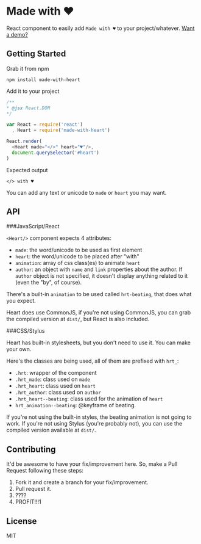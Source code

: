 Made with ♥
===========

  React component to easily add `Made with ♥` to your project/whatever. [Want a demo?](http://jugoncalv.es/heart)


Getting Started
---------------

Grab it from npm

```
npm install made-with-heart
```

Add it to your project

```javascript
/**
* @jsx React.DOM
*/

var React = require('react')
  , Heart = require('made-with-heart')

React.render(
  <Heart made="</>" heart="♥"/>,
  document.querySelector('#heart')
)

```

Expected output

```
</> with ♥
```

You can add any text or unicode to `made` or `heart` you may want.

API
---

###JavaScript/React

`<Heart/>` component expects 4 attributes:

  - `made`: the word/unicode to be used as first element
  - `heart`: the word/unicode to be placed after "with"
  - `animation`: array of css class(es) to animate `heart`
  - `author`: an object with `name` and `link` properties about the author. If `author` object is not specified, it doesn't display anything related to it (even the "by", of course).

There's a built-in `animation` to be used called `hrt-beating`, that does what you expect.

Heart does use CommonJS, if you're not using CommonJS, you can grab the compiled version at `dist/`, but React is also included.

###CSS/Stylus

Heart has built-in stylesheets, but you don't need to use it. You can make your own.

Here's the classes are being used, all of them are prefixed with `hrt_`:

   - `.hrt`: wrapper of the component
   - `.hrt_made`: class used on `made`
   - `.hrt_heart`: class used on `heart`
   - `.hrt_author`: class used on `author`
   - `.hrt_heart--beating`: class used for the animation of `heart`
   - `hrt_animation--beating`: @keyframe of beating.

If you're not using the built-in styles, the beating animation is not going to work. If you're not using Stylus (you're probably not), you can use the compiled version available at `dist/`.


Contributing
------------

It'd be awesome to have your fix/improvement here. So, make a Pull Request following these steps:

1. Fork it and create a branch for your fix/improvement.
2. Pull request it.
3. ????
4. PROFIT!!!1

License
-------

MIT
